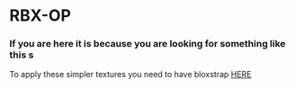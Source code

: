 # RBX-OP

### If you are here it is because you are looking for something like this s

To apply these simpler textures you need to have bloxstrap <a href="https://github.com/pizzaboxer/bloxstrap/releases/latest">HERE</a>
